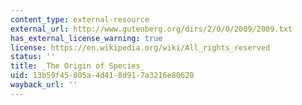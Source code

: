 ```yaml
---
content_type: external-resource
external_url: http://www.gutenberg.org/dirs/2/0/0/2009/2009.txt
has_external_license_warning: true
license: https://en.wikipedia.org/wiki/All_rights_reserved
status: ''
title: _The Origin of Species_
uid: 13b59f45-805a-4d41-8d91-7a3216e80620
wayback_url: ''
---
```

